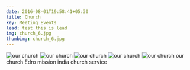 ```yaml
---
date: 2016-08-01T19:58:41+05:30
title: Church
key: Meeting Events
lead: test this is lead
img: church_6.jpg
thumbimg: church_6.jpg
---
```

![our church](http://www.israelrajappah.com/images/gallery/church/church_1.jpg)
![our church](http://www.israelrajappah.com/images/gallery/church/church_2.jpg)
![our church](http://www.israelrajappah.com/images/gallery/church/church_3.jpg)
![our church](http://www.israelrajappah.com/images/gallery/church/church_4.jpg)
![our church](http://www.israelrajappah.com/images/gallery/church/church_5.jpg)
our church Edro mission india church service

<!--more-->